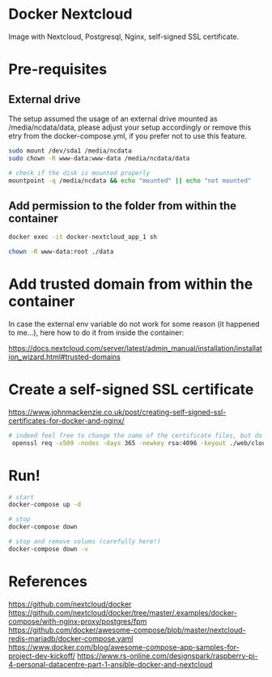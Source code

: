 # Docker Nextcloud
Image with Nextcloud, Postgresql, Nginx, self-signed SSL certificate.

# Pre-requisites
## External drive
The setup assumed the usage of an external drive mounted as /media/ncdata/data, please adjust your setup accordingly or remove this etry from the docker-compose.yml, if you prefer not to use this feature.

```bash
sudo mount /dev/sda1 /media/ncdata
sudo chown -R www-data:www-data /media/ncdata/data

# check if the disk is mounted properly
mountpoint -q /media/ncdata && echo "mounted" || echo "not mounted"
```

## Add permission to the folder from within the container
```bash
docker exec -it docker-nextcloud_app_1 sh

chown -R www-data:root ./data
```

# Add trusted domain from within the container
In case the external env variable do not work for some reason (it happened to me...), here how to do it from inside the container:

https://docs.nextcloud.com/server/latest/admin_manual/installation/installation_wizard.html#trusted-domains

# Create a self-signed SSL certificate
https://www.johnmackenzie.co.uk/post/creating-self-signed-ssl-certificates-for-docker-and-nginx/

```bash
# indeed feel free to change the name of the certificate files, but do adjust the nginx.conf file and the web/Dockerfile in this case
 openssl req -x509 -nodes -days 365 -newkey rsa:4096 -keyout ./web/cloud.local.key -out ./web/cloud.local.crt
```

# Run!
```bash
# start
docker-compose up -d

# stop
docker-compose down

# stop and remove volums (carefully here!)
docker-compose down -v
```

# References
https://github.com/nextcloud/docker
https://github.com/nextcloud/docker/tree/master/.examples/docker-compose/with-nginx-proxy/postgres/fpm
https://github.com/docker/awesome-compose/blob/master/nextcloud-redis-mariadb/docker-compose.yaml
https://www.docker.com/blog/awesome-compose-app-samples-for-project-dev-kickoff/
https://www.rs-online.com/designspark/raspberry-pi-4-personal-datacentre-part-1-ansible-docker-and-nextcloud